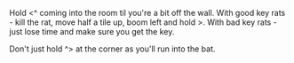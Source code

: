 Hold <^ coming into the room til you're a bit off the wall.
With good key rats - kill the rat, move half a tile up, boom left and hold >.
With bad key rats - just lose time and make sure you get the key.

Don't just hold ^> at the corner as you'll run into the bat.
